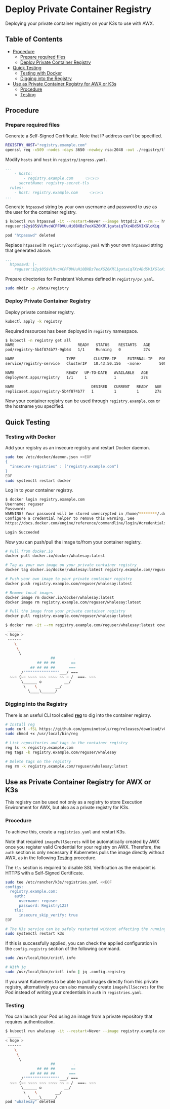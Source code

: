 <!-- omit in toc -->
# Deploy Private Container Registry

Deploying your private container registry on your K3s to use with AWX.

<!-- omit in toc -->
## Table of Contents

- [Procedure](#procedure)
  - [Prepare required files](#prepare-required-files)
  - [Deploy Private Container Registry](#deploy-private-container-registry)
- [Quick Testing](#quick-testing)
  - [Testing with Docker](#testing-with-docker)
  - [Digging into the Registry](#digging-into-the-registry)
- [Use as Private Container Registry for AWX or K3s](#use-as-private-container-registry-for-awx-or-k3s)
  - [Procedure](#procedure-1)
  - [Testing](#testing)

## Procedure

### Prepare required files

Generate a Self-Signed Certificate. Note that IP address can't be specified.

```bash
REGISTRY_HOST="registry.example.com"
openssl req -x509 -nodes -days 3650 -newkey rsa:2048 -out ./registry/tls.crt -keyout ./registry/tls.key -subj "/CN=${REGISTRY_HOST}/O=${REGISTRY_HOST}" -addext "subjectAltName = DNS:${REGISTRY_HOST}"
```

Modify `hosts` and `host` in `registry/ingress.yaml`.

```yaml
...
    - hosts:
        - registry.example.com     👈👈👈
      secretName: registry-secret-tls
  rules:
    - host: registry.example.com     👈👈👈
...
```

Generate `htpasswd` string by your own username and password to use as the user for the container registry.

```bash
$ kubectl run htpasswd -it --restart=Never --image httpd:2.4 --rm -- htpasswd -nbB reguser Registry123!
reguser:$2y$05$VLMvcWCPF0VUuHi0BXBz7eoXGZ6KRl1gataiqTXz4DdSVIXGloKiq

pod "htpasswd" deleted
```

Replace `htpasswd` in `registry/configmap.yaml` with your own `htpasswd` string that generated above.

```yaml
...
  htpasswd: |-
    reguser:$2y$05$VLMvcWCPF0VUuHi0BXBz7eoXGZ6KRl1gataiqTXz4DdSVIXGloKiq     👈👈👈
```

Prepare directories for Persistent Volumes defined in `registry/pv.yaml`.

```bash
sudo mkdir -p /data/registry
```

### Deploy Private Container Registry

Deploy private container registry.

```bash
kubectl apply -k registry
```

Required resources has been deployed in `registry` namespace.

```bash
$ kubectl -n registry get all
NAME                            READY   STATUS    RESTARTS   AGE
pod/registry-5b4f874b77-9gb64   1/1     Running   0          27s

NAME                       TYPE        CLUSTER-IP     EXTERNAL-IP   PORT(S)    AGE
service/registry-service   ClusterIP   10.43.50.156   <none>        5000/TCP   28s

NAME                       READY   UP-TO-DATE   AVAILABLE   AGE
deployment.apps/registry   1/1     1            1           27s

NAME                                  DESIRED   CURRENT   READY   AGE
replicaset.apps/registry-5b4f874b77   1         1         1       27s
```

Now your container registry can be used through `registry.example.com` or the hostname you specified.

## Quick Testing

### Testing with Docker

Add your registry as an insecure registry and restart Docker daemon.

```bash
sudo tee /etc/docker/daemon.json <<EOF
{
  "insecure-registries" : ["registry.example.com"]
}
EOF
sudo systemctl restart docker
```

Log in to your container registry.

```bash
$ docker login registry.example.com
Username: reguser
Password: 
WARNING! Your password will be stored unencrypted in /home/********/.docker/config.json.
Configure a credential helper to remove this warning. See
https://docs.docker.com/engine/reference/commandline/login/#credentials-store

Login Succeeded
```

Now you can push/pull the image to/from your container registry.

```bash
# Pull from docker.io
docker pull docker.io/docker/whalesay:latest

# Tag as your own image on your private container registry
docker tag docker.io/docker/whalesay:latest registry.example.com/reguser/whalesay:latest

# Push your own image to your private container registry
docker push registry.example.com/reguser/whalesay:latest
```

```bash
# Remove local images
docker image rm docker.io/docker/whalesay:latest
docker image rm registry.example.com/reguser/whalesay:latest

# Pull the image from your private container registry
docker pull registry.example.com/reguser/whalesay:latest
```

```bash
$ docker run -it --rm registry.example.com/reguser/whalesay:latest cowsay hoge
 ______ 
< hoge >
 ------ 
    \
     \
      \     
                    ##        .            
              ## ## ##       ==            
           ## ## ## ##      ===            
       /""""""""""""""""___/ ===        
  ~~~ {~~ ~~~~ ~~~ ~~~~ ~~ ~ /  ===- ~~~   
       \______ o          __/            
        \    \        __/             
          \____\______/   
```

### Digging into the Registry

There is an useful CLI tool called [**reg**](https://github.com/genuinetools/reg) to dig into the container registry.

```bash
# Install reg
sudo curl -fSL https://github.com/genuinetools/reg/releases/download/v0.16.1/reg-linux-amd64 -o /usr/local/bin/reg
sudo chmod +x /usr/local/bin/reg

# List repositories and tags in the container registry
reg ls -k registry.example.com
reg tags -k registry.example.com/reguser/whalesay

# Delete tags on the registry
reg rm -k registry.example.com/reguser/whalesay:latest
```

## Use as Private Container Registry for AWX or K3s

This registry can be used not only as a registry to store Execution Environment for AWX, but also as a private registry for K3s.

### Procedure

To achieve this, create a `registries.yaml` and restart K3s.

Note that required `imagePullSecrets` will be automatically created by AWX once you register valid Credential for your registry on AWX. Therefore, the `auth` section is only necessary if Kubernetes pulls the image directly without AWX, as in the following [Testing](#testing) procedure.

The `tls` section is required to disable SSL Verification as the endpoint is HTTPS with a Self-Signed Certificate.

```bash
sudo tee /etc/rancher/k3s/registries.yaml <<EOF
configs:
  registry.example.com:
    auth:
      username: reguser
      password: Registry123!
    tls:
      insecure_skip_verify: true
EOF

# The K3s service can be safely restarted without affecting the running resources
sudo systemctl restart k3s
```

If this is successfully applied, you can check the applied configuration in the `config.registry` section of the following command.

```bash
sudo /usr/local/bin/crictl info

# With jq
sudo /usr/local/bin/crictl info | jq .config.registry
```

If you want Kubernetes to be able to pull images directly from this private registry, alternatively you can also manually create `imagePullSecrets` for the Pod instead of writing your credentials in `auth` in `registries.yaml`.

### Testing

You can launch your Pod using an image from a private repository that requires authentication.

```bash
$ kubectl run whalesay -it --restart=Never --image registry.example.com/reguser/whalesay:latest --rm -- cowsay hoge
 ______ 
< hoge >
 ------ 
    \
     \
      \     
                    ##        .            
              ## ## ##       ==            
           ## ## ## ##      ===            
       /""""""""""""""""___/ ===        
  ~~~ {~~ ~~~~ ~~~ ~~~~ ~~ ~ /  ===- ~~~   
       \______ o          __/            
        \    \        __/             
          \____\______/   
pod "whalesay" deleted
```
